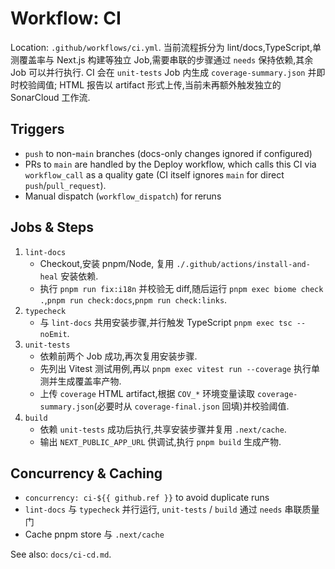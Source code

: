 # Workflow: CI

Location: `.github/workflows/ci.yml`. 当前流程拆分为 lint/docs,TypeScript,单测覆盖率与 Next.js 构建等独立 Job,需要串联的步骤通过 `needs` 保持依赖,其余 Job 可以并行执行.
CI 会在 `unit-tests` Job 内生成 `coverage-summary.json` 并即时校验阈值; HTML 报告以 artifact 形式上传,当前未再额外触发独立的 SonarCloud 工作流.

## Triggers
- `push` to non-`main` branches (docs-only changes ignored if configured)
- PRs to `main` are handled by the Deploy workflow, which calls this CI via `workflow_call` as a quality gate (CI itself ignores `main` for direct `push`/`pull_request`).
- Manual dispatch (`workflow_dispatch`) for reruns

## Jobs & Steps
1. `lint-docs`
   - Checkout,安装 pnpm/Node, 复用 `./.github/actions/install-and-heal` 安装依赖.
   - 执行 `pnpm run fix:i18n` 并校验无 diff,随后运行 `pnpm exec biome check .`,`pnpm run check:docs`,`pnpm run check:links`.
2. `typecheck`
   - 与 `lint-docs` 共用安装步骤,并行触发 TypeScript `pnpm exec tsc --noEmit`.
3. `unit-tests`
   - 依赖前两个 Job 成功,再次复用安装步骤.
   - 先列出 Vitest 测试用例,再以 `pnpm exec vitest run --coverage` 执行单测并生成覆盖率产物.
   - 上传 `coverage` HTML artifact,根据 `COV_*` 环境变量读取 `coverage-summary.json`(必要时从 `coverage-final.json` 回填)并校验阈值.
4. `build`
   - 依赖 `unit-tests` 成功后执行,共享安装步骤并复用 `.next/cache`.
   - 输出 `NEXT_PUBLIC_APP_URL` 供调试,执行 `pnpm build` 生成产物.

## Concurrency & Caching
- `concurrency: ci-${{ github.ref }}` to avoid duplicate runs
- `lint-docs` 与 `typecheck` 并行运行, `unit-tests` / `build` 通过 `needs` 串联质量门
- Cache pnpm store 与 `.next/cache`

See also: `docs/ci-cd.md`.
